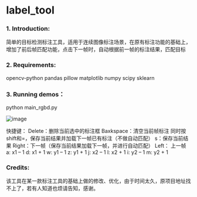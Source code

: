 # label_tool

 ### 1. Introduction:
简单的目标检测标注工具，适用于连续图像标注场景，在原有标注功能的基础上，增加了前后帧匹配功能，点击下一帧时，自动根据前一帧的标注结果，匹配目标

 ### 2. Requirements:
  opencv-python
  pandas
  pillow
  matplotlib
  numpy
  scipy
  sklearn

 ### 3. Running demos：
 python main_rgbd.py
 
 ![image](https://user-images.githubusercontent.com/78141454/115691147-5a44ab80-a390-11eb-9124-b639a8c9dfbd.png)

快捷键：
  Delete：删除当前选中的标注框
  Baxkspace：清空当前帧标注
  同时按shift和=，保存当前结果并加载下一帧已有标注（不做自动匹配）
  s：保存当前结果
  Right：下一帧（保存当前结果加载下一帧，并进行自动匹配）
  Left： 上一帧
  a: x1 – 1
  d: x1 + 1
  w: y1 – 1
  z: y1 + 1
  j: x2 – 1
  l: x2 + 1
  i: y2 – 1
  m: y2 + 1


 ### Credits:
 该工具在某一款标注工具的基础上做的修改、优化，由于时间太久，原项目地址找不上了，若有人知道也烦请告知，感谢。
